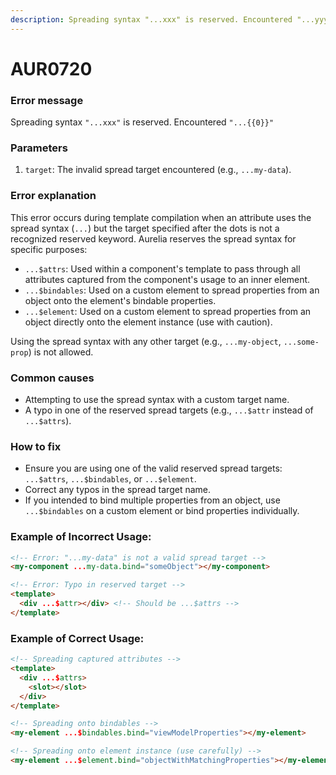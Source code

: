 ```yaml
---
description: Spreading syntax "...xxx" is reserved. Encountered "...yyyy"
---
```


# AUR0720

### **Error message**

Spreading syntax `"...xxx"` is reserved. Encountered `"...{{0}}"`

### **Parameters**

1.  `target`: The invalid spread target encountered (e.g., `...my-data`).

### Error explanation

This error occurs during template compilation when an attribute uses the spread syntax (`...`) but the target specified after the dots is not a recognized reserved keyword. Aurelia reserves the spread syntax for specific purposes:

-   `...$attrs`: Used within a component's template to pass through all attributes captured from the component's usage to an inner element.
-   `...$bindables`: Used on a custom element to spread properties from an object onto the element's bindable properties.
-   `...$element`: Used on a custom element to spread properties from an object directly onto the element instance (use with caution).

Using the spread syntax with any other target (e.g., `...my-object`, `...some-prop`) is not allowed.

### Common causes

-   Attempting to use the spread syntax with a custom target name.
-   A typo in one of the reserved spread targets (e.g., `...$attr` instead of `...$attrs`).

### How to fix

-   Ensure you are using one of the valid reserved spread targets: `...$attrs`, `...$bindables`, or `...$element`.
-   Correct any typos in the spread target name.
-   If you intended to bind multiple properties from an object, use `...$bindables` on a custom element or bind properties individually.

### Example of Incorrect Usage:

```html
<!-- Error: "...my-data" is not a valid spread target -->
<my-component ...my-data.bind="someObject"></my-component>

<!-- Error: Typo in reserved target -->
<template>
  <div ...$attr></div> <!-- Should be ...$attrs -->
</template>
```

### Example of Correct Usage:

```html
<!-- Spreading captured attributes -->
<template>
  <div ...$attrs>
    <slot></slot>
  </div>
</template>

<!-- Spreading onto bindables -->
<my-element ...$bindables.bind="viewModelProperties"></my-element>

<!-- Spreading onto element instance (use carefully) -->
<my-element ...$element.bind="objectWithMatchingProperties"></my-element>
```
